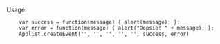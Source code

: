Usage:
        
        var success = function(message) { alert(message); };
        var error = function(message) { alert("Oopsie! " + message); };
        Applist.createEvent('', '', '', '', '', success, error)